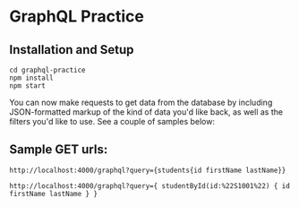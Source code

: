 # GraphQL Practice

## Installation and Setup

```
cd graphql-practice
npm install
npm start
```

You can now make requests to get data from the database by including JSON-formatted markup of the kind of data you'd like back, as well as the filters you'd like to use. See a couple of samples below:

## Sample GET urls:

```
http://localhost:4000/graphql?query={students{id firstName lastName}}

http://localhost:4000/graphql?query={ studentById(id:%22S1001%22) { id firstName lastName } }
```
